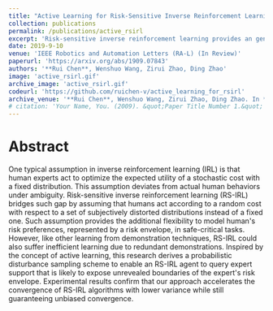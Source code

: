 ```yaml
---
title: "Active Learning for Risk-Sensitive Inverse Reinforcement Learning"
collection: publications
permalink: /publications/active_rsirl
excerpt: 'Risk-sensitive inverse reinforcement learning provides an general model to capture how human assess the distribution of a stochastic outcome when the true distribution is unknown (ambiguous). This work enables an RS-IRL learner to actively query expert demonstrations for faster risk envelope approximation.'
date: 2019-9-10
venue: 'IEEE Robotics and Automation Letters (RA-L) (In Review)'
paperurl: 'https://arxiv.org/abs/1909.07843'
authors: '**Rui Chen**, Wenshuo Wang, Zirui Zhao, Ding Zhao'
image: 'active_rsirl.gif'
archive_image: 'active_rsirl.gif'
codeurl: 'https://github.com/ruichen-v/active_learning_for_rsirl'
archive_venue: '**Rui Chen**, Wenshuo Wang, Zirui Zhao, Ding Zhao. In *International Conference on Robotics and Automation (ICRA) (In Review)*, 2020'
# citation: 'Your Name, You. (2009). &quot;Paper Title Number 1.&quot; <i>Journal 1</i>. 1(1).'
---
```

# Abstract
One typical assumption in inverse reinforcement learning (IRL) is that human experts act to optimize the expected utility of a stochastic cost with a fixed distribution. This assumption deviates from actual human behaviors under ambiguity. Risk-sensitive inverse reinforcement learning (RS-IRL) bridges such gap by assuming that humans act according to a random cost with respect to a set of subjectively distorted distributions instead of a fixed one. Such assumption provides the additional flexibility to model human's risk preferences, represented by a risk envelope, in safe-critical tasks. However, like other learning from demonstration techniques, RS-IRL could also suffer inefficient learning due to redundant demonstrations. Inspired by the concept of active learning, this research derives a probabilistic disturbance sampling scheme to enable an RS-IRL agent to query expert support that is likely to expose unrevealed boundaries of the expert's risk envelope. Experimental results confirm that our approach accelerates the convergence of RS-IRL algorithms with lower variance while still guaranteeing unbiased convergence.
 
<!-- [Download paper here](https://arxiv.org/abs/1909.07843) -->
